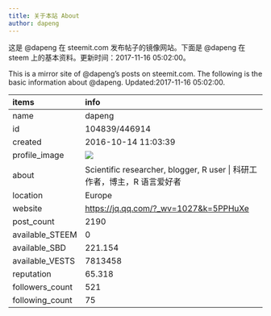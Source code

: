 ```yaml
---
title: 关于本站 About
author: dapeng
---
```


这是 @dapeng 在 steemit.com 发布帖子的镜像网站。下面是 @dapeng 在 steem 上的基本资料。更新时间：2017-11-16 05:02:00。

This is a mirror site of @dapeng’s posts on steemit.com. The following is the basic information about @dapeng. Updated:2017-11-16 05:02:00.



|items           |info                                                                                    |
|:---------------|:---------------------------------------------------------------------------------------|
|name            |dapeng                                                                                  |
|id              |104839/446914                                                                           |
|created         |2016-10-14 11:03:39                                                                     |
|profile_image   |![](http://0.gravatar.com/avatar/6fe1d4ffad212efc7985ecdd4ef9ef77?s=44&d=monsterid&r=g) |
|about           |Scientific researcher, blogger, R user &#124;  科研工作者，博主，R 语言爱好者           |
|location        |Europe                                                                                  |
|website         |https://jq.qq.com/?_wv=1027&k=5PPHuXe                                                   |
|post_count      |2190                                                                                    |
|available_STEEM |0                                                                                       |
|available_SBD   |221.154                                                                                 |
|available_VESTS |7813458                                                                                 |
|reputation      |65.318                                                                                  |
|followers_count |521                                                                                     |
|following_count |75                                                                                      |
